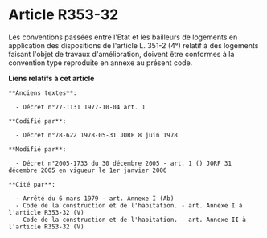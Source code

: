 # Article R353-32

Les conventions passées entre l'Etat et les bailleurs de logements en application des dispositions de l'article L. 351-2 (4°)
relatif à des logements faisant l'objet de travaux d'amélioration, doivent être conformes à la convention type reproduite en
annexe au présent code.

**Liens relatifs à cet article**

	**Anciens textes**:

	  - Décret n°77-1131 1977-10-04 art. 1

	**Codifié par**:

	  - Décret n°78-622 1978-05-31 JORF 8 juin 1978

	**Modifié par**:

	  - Décret n°2005-1733 du 30 décembre 2005 - art. 1 () JORF 31 décembre 2005 en vigueur le 1er janvier 2006

	**Cité par**:

	  - Arrêté du 6 mars 1979 - art. Annexe I (Ab)
	  - Code de la construction et de l'habitation. - art. Annexe I à l'article R353-32 (V)
	  - Code de la construction et de l'habitation. - art. Annexe II à l'article R353-32 (V)
